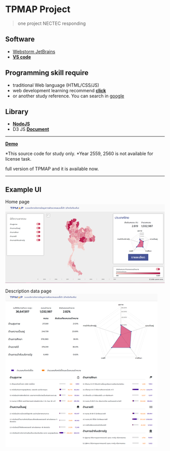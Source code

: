 # TPMAP Project

> one project NECTEC responding

## Software
 - [Webstorm JetBrains](https://www.jetbrains.com/webstorm/)
 - **[VS code](https://code.visualstudio.com/)**
 
## Programming skill require
 - traditional Web language (HTML/CSS/JS)
 - web development learning recommend **[click](https://www.w3schools.com/whatis/)**
 - or another study reference. You can search in [google](https://www.google.com/)
 
## Library
 - **[NodeJS](https://nodejs.org/en/)**
 - D3 JS **[Document](https://github.com/d3/d3)**

______________________________________________________

**[Demo](http://203.185.67.245/tpmap/v2.1/)**

*This source code for study only.
*Year 2559, 2560 is not available for license task.

full version of TPMAP and it is available now.

______________________________________________________
## Example UI  

Home page
![Directory Structure](/asset/1.png "Home page")

Description data page
![Directory Structure](/asset/2.png "รายละเอียด page")
